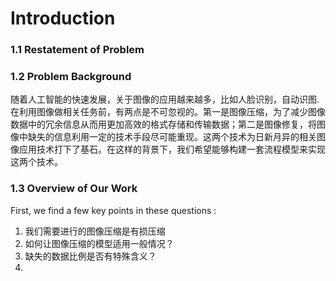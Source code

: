 # Introduction

### 1.1 Restatement of Problem


### 1.2 Problem Background
随着人工智能的快速发展，关于图像的应用越来越多，比如人脸识别，自动识图.在利用图像做相关任务前，有两点是不可忽视的。第一是图像压缩，为了减少图像数据中的冗余信息从而用更加高效的格式存储和传输数据；第二是图像修复，将图像中缺失的信息利用一定的技术手段尽可能重现。这两个技术为日新月异的相关图像应用技术打下了基石。在这样的背景下，我们希望能够构建一套流程模型来实现这两个技术。

### 1.3 Overview of Our Work
First, we find a few key points in these questions :
1. 我们需要进行的图像压缩是有损压缩
2. 如何让图像压缩的模型适用一般情况？
3. 缺失的数据比例是否有特殊含义？
4. 